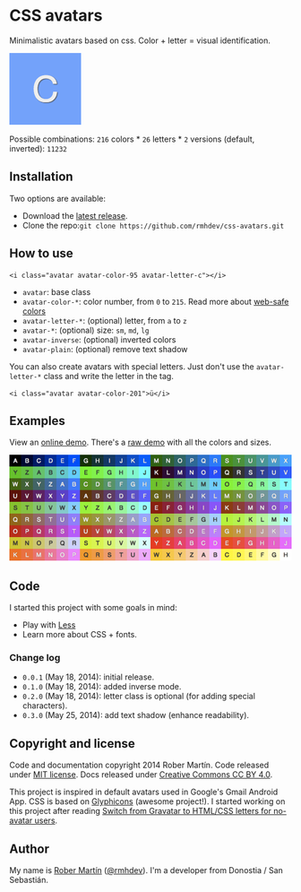 # CSS avatars

Minimalistic avatars based on css. Color + letter = visual identification.

![Avatar letter C](docs/avatar-letter-c.png)

Possible combinations: `216` colors * `26` letters * `2` versions (default, inverted): `11232`

## Installation

Two options are available:

- Download the [latest release][].
- Clone the repo:`git clone https://github.com/rmhdev/css-avatars.git`


## How to use

```
<i class="avatar avatar-color-95 avatar-letter-c"></i>
```

- `avatar`: base class
- `avatar-color-*`: color number, from `0` to `215`. Read more about [web-safe colors][]
- `avatar-letter-*`: (optional) letter, from `a` to `z`
- `avatar-*`: (optional) size: `sm`, `md`, `lg`
- `avatar-inverse`: (optional) inverted colors
- `avatar-plain`: (optional) remove text shadow

You can also create avatars with special letters.
Just don't use the `avatar-letter-*` class and write the letter in the tag.

```
<i class="avatar avatar-color-201">ü</i>
```

## Examples

View an [online demo][]. There's a [raw demo][] with all the colors and sizes.

![Avatar examples](docs/avatars-example.png)

## Code

I started this project with some goals in mind:

- Play with [Less][]
- Learn more about CSS + fonts.

### Change log

* `0.0.1` (May 18, 2014): initial release.
* `0.1.0` (May 18, 2014): added inverse mode.
* `0.2.0` (May 18, 2014): letter class is optional (for adding special characters).
* `0.3.0` (May 25, 2014): add text shadow (enhance readability).

## Copyright and license

Code and documentation copyright 2014 Rober Martín.
Code released under [MIT license](LICENSE).
Docs released under [Creative Commons CC BY 4.0][].

This project is inspired in default avatars used in Google's Gmail Android App.
CSS is based on [Glyphicons][] (awesome project!).
I started working on this project after reading [Switch from Gravatar to HTML/CSS letters for no-avatar users][].

## Author

My name is [Rober Martín][] ([@rmhdev][]). I'm a developer from Donostia / San Sebastián.

[latest release]: https://github.com/rmhdev/css-avatars/releases/latest
[Less]: http://lesscss.org/
[web-safe colors]: http://en.wikipedia.org/wiki/Web_colors#Web-safe_colors
[online demo]: http://css-avatars.rmhdev.net/
[raw demo]: http://css-avatars.rmhdev.net/raw.html
[Creative Commons CC BY 4.0]: http://creativecommons.org/licenses/by/4.0/
[Glyphicons]: http://glyphicons.com/
[Switch from Gravatar to HTML/CSS letters for no-avatar users]:
  https://meta.discourse.org/t/switch-from-gravatar-to-html-css-letters-for-no-avatar-users/15336
[Rober Martín]: http://rmhdev.net/
[@rmhdev]: http://twitter.com/rmhdev

